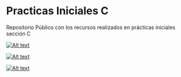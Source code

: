 # Practicas Iniciales C
Repositorio Público con los recursos realizados en prácticas iniciales sección C



[![Alt text](https://img.youtube.com/vi/nFPbJEIi_3o/0.jpg)](https://www.youtube.com/watch?v=nFPbJEIi_3o)

[![Alt text](https://img.youtube.com/vi/pEJFvWqpsf0/0.jpg)](https://www.youtube.com/watch?v=pEJFvWqpsf0)

[![Alt text](https://img.youtube.com/vi/NqbjtgBhIOg/0.jpg)](https://www.youtube.com/watch?v=NqbjtgBhIOg)

